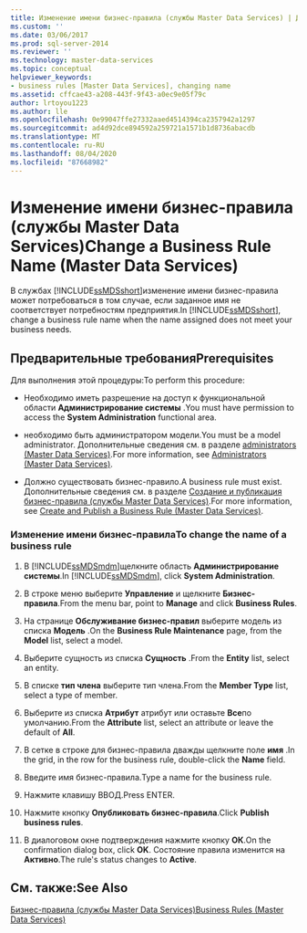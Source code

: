 ```yaml
---
title: Изменение имени бизнес-правила (службы Master Data Services) | Документы Майкрософт
ms.custom: ''
ms.date: 03/06/2017
ms.prod: sql-server-2014
ms.reviewer: ''
ms.technology: master-data-services
ms.topic: conceptual
helpviewer_keywords:
- business rules [Master Data Services], changing name
ms.assetid: cffcae43-a208-443f-9f43-a0ec9e05f79c
author: lrtoyou1223
ms.author: lle
ms.openlocfilehash: 0e99047ffe27332aaed4514394ca2357942a1297
ms.sourcegitcommit: ad4d92dce894592a259721a1571b1d8736abacdb
ms.translationtype: MT
ms.contentlocale: ru-RU
ms.lasthandoff: 08/04/2020
ms.locfileid: "87668982"
---
```

# <a name="change-a-business-rule-name-master-data-services"></a><span data-ttu-id="ae338-102">Изменение имени бизнес-правила (службы Master Data Services)</span><span class="sxs-lookup"><span data-stu-id="ae338-102">Change a Business Rule Name (Master Data Services)</span></span>
  <span data-ttu-id="ae338-103">В службах [!INCLUDE[ssMDSshort](../includes/ssmdsshort-md.md)]изменение имени бизнес-правила может потребоваться в том случае, если заданное имя не соответствует потребностям предприятия.</span><span class="sxs-lookup"><span data-stu-id="ae338-103">In [!INCLUDE[ssMDSshort](../includes/ssmdsshort-md.md)], change a business rule name when the name assigned does not meet your business needs.</span></span>  
  
## <a name="prerequisites"></a><span data-ttu-id="ae338-104">Предварительные требования</span><span class="sxs-lookup"><span data-stu-id="ae338-104">Prerequisites</span></span>  
 <span data-ttu-id="ae338-105">Для выполнения этой процедуры:</span><span class="sxs-lookup"><span data-stu-id="ae338-105">To perform this procedure:</span></span>  
  
-   <span data-ttu-id="ae338-106">Необходимо иметь разрешение на доступ к функциональной области **Администрирование системы** .</span><span class="sxs-lookup"><span data-stu-id="ae338-106">You must have permission to access the **System Administration** functional area.</span></span>  
  
-   <span data-ttu-id="ae338-107">необходимо быть администратором модели.</span><span class="sxs-lookup"><span data-stu-id="ae338-107">You must be a model administrator.</span></span> <span data-ttu-id="ae338-108">Дополнительные сведения см. в разделе [administrators &#40;Master Data Services&#41;](administrators-master-data-services.md).</span><span class="sxs-lookup"><span data-stu-id="ae338-108">For more information, see [Administrators &#40;Master Data Services&#41;](administrators-master-data-services.md).</span></span>  
  
-   <span data-ttu-id="ae338-109">Должно существовать бизнес-правило.</span><span class="sxs-lookup"><span data-stu-id="ae338-109">A business rule must exist.</span></span> <span data-ttu-id="ae338-110">Дополнительные сведения см. в разделе [Создание и публикация бизнес-правила (службы Master Data Services)](../../2014/master-data-services/create-and-publish-a-business-rule-master-data-services.md).</span><span class="sxs-lookup"><span data-stu-id="ae338-110">For more information, see [Create and Publish a Business Rule &#40;Master Data Services&#41;](../../2014/master-data-services/create-and-publish-a-business-rule-master-data-services.md).</span></span>  
  
### <a name="to-change-the-name-of-a-business-rule"></a><span data-ttu-id="ae338-111">Изменение имени бизнес-правила</span><span class="sxs-lookup"><span data-stu-id="ae338-111">To change the name of a business rule</span></span>  
  
1.  <span data-ttu-id="ae338-112">В [!INCLUDE[ssMDSmdm](../includes/ssmdsmdm-md.md)]щелкните область **Администрирование системы**.</span><span class="sxs-lookup"><span data-stu-id="ae338-112">In [!INCLUDE[ssMDSmdm](../includes/ssmdsmdm-md.md)], click **System Administration**.</span></span>  
  
2.  <span data-ttu-id="ae338-113">В строке меню выберите **Управление** и щелкните **Бизнес-правила**.</span><span class="sxs-lookup"><span data-stu-id="ae338-113">From the menu bar, point to **Manage** and click **Business Rules**.</span></span>  
  
3.  <span data-ttu-id="ae338-114">На странице **Обслуживание бизнес-правил** выберите модель из списка **Модель** .</span><span class="sxs-lookup"><span data-stu-id="ae338-114">On the **Business Rule Maintenance** page, from the **Model** list, select a model.</span></span>  
  
4.  <span data-ttu-id="ae338-115">Выберите сущность из списка **Сущность** .</span><span class="sxs-lookup"><span data-stu-id="ae338-115">From the **Entity** list, select an entity.</span></span>  
  
5.  <span data-ttu-id="ae338-116">В списке **тип члена** выберите тип члена.</span><span class="sxs-lookup"><span data-stu-id="ae338-116">From the **Member Type** list, select a type of member.</span></span>  
  
6.  <span data-ttu-id="ae338-117">Выберите из списка **Атрибут** атрибут или оставьте **Все**по умолчанию.</span><span class="sxs-lookup"><span data-stu-id="ae338-117">From the **Attribute** list, select an attribute or leave the default of **All**.</span></span>  
  
7.  <span data-ttu-id="ae338-118">В сетке в строке для бизнес-правила дважды щелкните поле **имя** .</span><span class="sxs-lookup"><span data-stu-id="ae338-118">In the grid, in the row for the business rule, double-click the **Name** field.</span></span>  
  
8.  <span data-ttu-id="ae338-119">Введите имя бизнес-правила.</span><span class="sxs-lookup"><span data-stu-id="ae338-119">Type a name for the business rule.</span></span>  
  
9. <span data-ttu-id="ae338-120">Нажмите клавишу ВВОД.</span><span class="sxs-lookup"><span data-stu-id="ae338-120">Press ENTER.</span></span>  
  
10. <span data-ttu-id="ae338-121">Нажмите кнопку **Опубликовать бизнес-правила**.</span><span class="sxs-lookup"><span data-stu-id="ae338-121">Click **Publish business rules**.</span></span>  
  
11. <span data-ttu-id="ae338-122">В диалоговом окне подтверждения нажмите кнопку **ОК**.</span><span class="sxs-lookup"><span data-stu-id="ae338-122">On the confirmation dialog box, click **OK**.</span></span> <span data-ttu-id="ae338-123">Состояние правила изменится на **Активно**.</span><span class="sxs-lookup"><span data-stu-id="ae338-123">The rule's status changes to **Active**.</span></span>  
  
## <a name="see-also"></a><span data-ttu-id="ae338-124">См. также:</span><span class="sxs-lookup"><span data-stu-id="ae338-124">See Also</span></span>  
 [<span data-ttu-id="ae338-125">Бизнес-правила (службы Master Data Services)</span><span class="sxs-lookup"><span data-stu-id="ae338-125">Business Rules &#40;Master Data Services&#41;</span></span>](../../2014/master-data-services/business-rules-master-data-services.md)  
  
  
